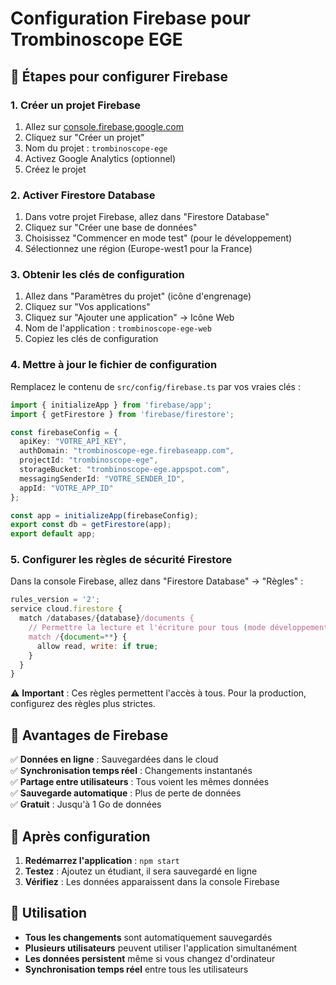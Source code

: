 # Configuration Firebase pour Trombinoscope EGE

## 🚀 Étapes pour configurer Firebase

### 1. Créer un projet Firebase
1. Allez sur [console.firebase.google.com](https://console.firebase.google.com)
2. Cliquez sur "Créer un projet"
3. Nom du projet : `trombinoscope-ege`
4. Activez Google Analytics (optionnel)
5. Créez le projet

### 2. Activer Firestore Database
1. Dans votre projet Firebase, allez dans "Firestore Database"
2. Cliquez sur "Créer une base de données"
3. Choisissez "Commencer en mode test" (pour le développement)
4. Sélectionnez une région (Europe-west1 pour la France)

### 3. Obtenir les clés de configuration
1. Allez dans "Paramètres du projet" (icône d'engrenage)
2. Cliquez sur "Vos applications"
3. Cliquez sur "Ajouter une application" → Icône Web
4. Nom de l'application : `trombinoscope-ege-web`
5. Copiez les clés de configuration

### 4. Mettre à jour le fichier de configuration
Remplacez le contenu de `src/config/firebase.ts` par vos vraies clés :

```typescript
import { initializeApp } from 'firebase/app';
import { getFirestore } from 'firebase/firestore';

const firebaseConfig = {
  apiKey: "VOTRE_API_KEY",
  authDomain: "trombinoscope-ege.firebaseapp.com",
  projectId: "trombinoscope-ege",
  storageBucket: "trombinoscope-ege.appspot.com",
  messagingSenderId: "VOTRE_SENDER_ID",
  appId: "VOTRE_APP_ID"
};

const app = initializeApp(firebaseConfig);
export const db = getFirestore(app);
export default app;
```

### 5. Configurer les règles de sécurité Firestore
Dans la console Firebase, allez dans "Firestore Database" → "Règles" :

```javascript
rules_version = '2';
service cloud.firestore {
  match /databases/{database}/documents {
    // Permettre la lecture et l'écriture pour tous (mode développement)
    match /{document=**} {
      allow read, write: if true;
    }
  }
}
```

⚠️ **Important** : Ces règles permettent l'accès à tous. Pour la production, configurez des règles plus strictes.

## 🎯 Avantages de Firebase

✅ **Données en ligne** : Sauvegardées dans le cloud  
✅ **Synchronisation temps réel** : Changements instantanés  
✅ **Partage entre utilisateurs** : Tous voient les mêmes données  
✅ **Sauvegarde automatique** : Plus de perte de données  
✅ **Gratuit** : Jusqu'à 1 Go de données  

## 🔧 Après configuration

1. **Redémarrez l'application** : `npm start`
2. **Testez** : Ajoutez un étudiant, il sera sauvegardé en ligne
3. **Vérifiez** : Les données apparaissent dans la console Firebase

## 📱 Utilisation

- **Tous les changements** sont automatiquement sauvegardés
- **Plusieurs utilisateurs** peuvent utiliser l'application simultanément
- **Les données persistent** même si vous changez d'ordinateur
- **Synchronisation temps réel** entre tous les utilisateurs
